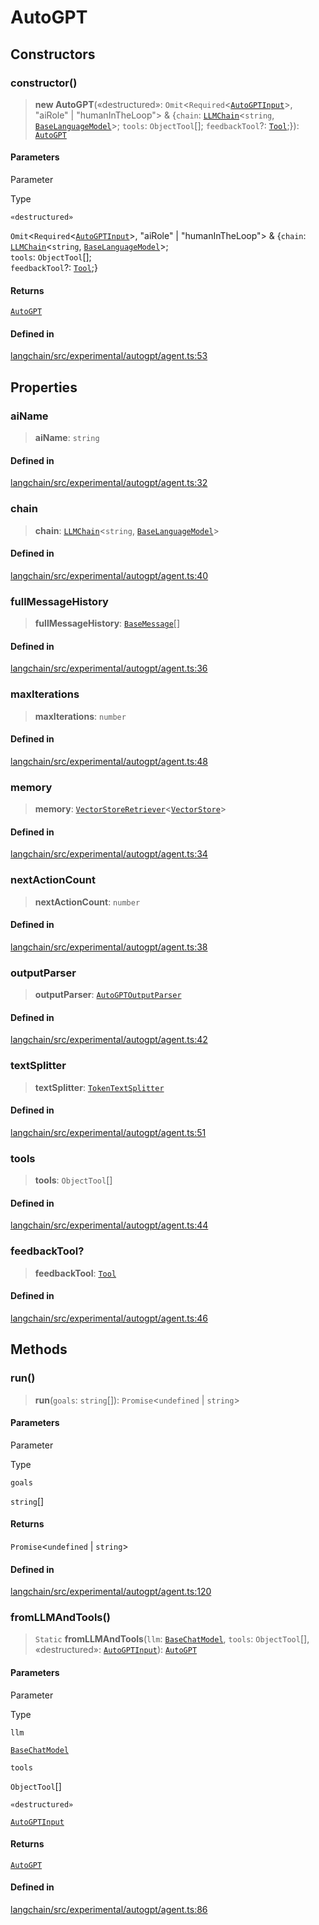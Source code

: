 AutoGPT
=======

Constructors[​](#constructors "Direct link to Constructors")
------------------------------------------------------------

### constructor()[​](#constructor "Direct link to constructor()")

> **new AutoGPT**(«destructured»: `Omit`<`Required`<[`AutoGPTInput`](/docs/api/experimental_autogpt/interfaces/AutoGPTInput)\>, "aiRole" | "humanInTheLoop"\> & {`chain`: [`LLMChain`](/docs/api/chains/classes/LLMChain)<`string`, [`BaseLanguageModel`](/docs/api/base_language/classes/BaseLanguageModel)\>; `tools`: `ObjectTool`\[\]; `feedbackTool`?: [`Tool`](/docs/api/tools/classes/Tool);}): [`AutoGPT`](/docs/api/experimental_autogpt/classes/AutoGPT)

#### Parameters[​](#parameters "Direct link to Parameters")

Parameter

Type

`«destructured»`

`Omit`<`Required`<[`AutoGPTInput`](/docs/api/experimental_autogpt/interfaces/AutoGPTInput)\>, "aiRole" | "humanInTheLoop"\> & {`chain`: [`LLMChain`](/docs/api/chains/classes/LLMChain)<`string`, [`BaseLanguageModel`](/docs/api/base_language/classes/BaseLanguageModel)\>;  
`tools`: `ObjectTool`\[\];  
`feedbackTool`?: [`Tool`](/docs/api/tools/classes/Tool);}

#### Returns[​](#returns "Direct link to Returns")

[`AutoGPT`](/docs/api/experimental_autogpt/classes/AutoGPT)

#### Defined in[​](#defined-in "Direct link to Defined in")

[langchain/src/experimental/autogpt/agent.ts:53](https://github.com/hwchase17/langchainjs/blob/46e1734/langchain/src/experimental/autogpt/agent.ts#L53)

Properties[​](#properties "Direct link to Properties")
------------------------------------------------------

### aiName[​](#ainame "Direct link to aiName")

> **aiName**: `string`

#### Defined in[​](#defined-in-1 "Direct link to Defined in")

[langchain/src/experimental/autogpt/agent.ts:32](https://github.com/hwchase17/langchainjs/blob/46e1734/langchain/src/experimental/autogpt/agent.ts#L32)

### chain[​](#chain "Direct link to chain")

> **chain**: [`LLMChain`](/docs/api/chains/classes/LLMChain)<`string`, [`BaseLanguageModel`](/docs/api/base_language/classes/BaseLanguageModel)\>

#### Defined in[​](#defined-in-2 "Direct link to Defined in")

[langchain/src/experimental/autogpt/agent.ts:40](https://github.com/hwchase17/langchainjs/blob/46e1734/langchain/src/experimental/autogpt/agent.ts#L40)

### fullMessageHistory[​](#fullmessagehistory "Direct link to fullMessageHistory")

> **fullMessageHistory**: [`BaseMessage`](/docs/api/schema/classes/BaseMessage)\[\]

#### Defined in[​](#defined-in-3 "Direct link to Defined in")

[langchain/src/experimental/autogpt/agent.ts:36](https://github.com/hwchase17/langchainjs/blob/46e1734/langchain/src/experimental/autogpt/agent.ts#L36)

### maxIterations[​](#maxiterations "Direct link to maxIterations")

> **maxIterations**: `number`

#### Defined in[​](#defined-in-4 "Direct link to Defined in")

[langchain/src/experimental/autogpt/agent.ts:48](https://github.com/hwchase17/langchainjs/blob/46e1734/langchain/src/experimental/autogpt/agent.ts#L48)

### memory[​](#memory "Direct link to memory")

> **memory**: [`VectorStoreRetriever`](/docs/api/vectorstores_base/classes/VectorStoreRetriever)<[`VectorStore`](/docs/api/vectorstores_base/classes/VectorStore)\>

#### Defined in[​](#defined-in-5 "Direct link to Defined in")

[langchain/src/experimental/autogpt/agent.ts:34](https://github.com/hwchase17/langchainjs/blob/46e1734/langchain/src/experimental/autogpt/agent.ts#L34)

### nextActionCount[​](#nextactioncount "Direct link to nextActionCount")

> **nextActionCount**: `number`

#### Defined in[​](#defined-in-6 "Direct link to Defined in")

[langchain/src/experimental/autogpt/agent.ts:38](https://github.com/hwchase17/langchainjs/blob/46e1734/langchain/src/experimental/autogpt/agent.ts#L38)

### outputParser[​](#outputparser "Direct link to outputParser")

> **outputParser**: [`AutoGPTOutputParser`](/docs/api/experimental_autogpt/classes/AutoGPTOutputParser)

#### Defined in[​](#defined-in-7 "Direct link to Defined in")

[langchain/src/experimental/autogpt/agent.ts:42](https://github.com/hwchase17/langchainjs/blob/46e1734/langchain/src/experimental/autogpt/agent.ts#L42)

### textSplitter[​](#textsplitter "Direct link to textSplitter")

> **textSplitter**: [`TokenTextSplitter`](/docs/api/text_splitter/classes/TokenTextSplitter)

#### Defined in[​](#defined-in-8 "Direct link to Defined in")

[langchain/src/experimental/autogpt/agent.ts:51](https://github.com/hwchase17/langchainjs/blob/46e1734/langchain/src/experimental/autogpt/agent.ts#L51)

### tools[​](#tools "Direct link to tools")

> **tools**: `ObjectTool`\[\]

#### Defined in[​](#defined-in-9 "Direct link to Defined in")

[langchain/src/experimental/autogpt/agent.ts:44](https://github.com/hwchase17/langchainjs/blob/46e1734/langchain/src/experimental/autogpt/agent.ts#L44)

### feedbackTool?[​](#feedbacktool "Direct link to feedbackTool?")

> **feedbackTool**: [`Tool`](/docs/api/tools/classes/Tool)

#### Defined in[​](#defined-in-10 "Direct link to Defined in")

[langchain/src/experimental/autogpt/agent.ts:46](https://github.com/hwchase17/langchainjs/blob/46e1734/langchain/src/experimental/autogpt/agent.ts#L46)

Methods[​](#methods "Direct link to Methods")
---------------------------------------------

### run()[​](#run "Direct link to run()")

> **run**(`goals`: `string`\[\]): `Promise`<`undefined` | `string`\>

#### Parameters[​](#parameters-1 "Direct link to Parameters")

Parameter

Type

`goals`

`string`\[\]

#### Returns[​](#returns-1 "Direct link to Returns")

`Promise`<`undefined` | `string`\>

#### Defined in[​](#defined-in-11 "Direct link to Defined in")

[langchain/src/experimental/autogpt/agent.ts:120](https://github.com/hwchase17/langchainjs/blob/46e1734/langchain/src/experimental/autogpt/agent.ts#L120)

### fromLLMAndTools()[​](#fromllmandtools "Direct link to fromLLMAndTools()")

> `Static` **fromLLMAndTools**(`llm`: [`BaseChatModel`](/docs/api/chat_models_base/classes/BaseChatModel), `tools`: `ObjectTool`\[\], «destructured»: [`AutoGPTInput`](/docs/api/experimental_autogpt/interfaces/AutoGPTInput)): [`AutoGPT`](/docs/api/experimental_autogpt/classes/AutoGPT)

#### Parameters[​](#parameters-2 "Direct link to Parameters")

Parameter

Type

`llm`

[`BaseChatModel`](/docs/api/chat_models_base/classes/BaseChatModel)

`tools`

`ObjectTool`\[\]

`«destructured»`

[`AutoGPTInput`](/docs/api/experimental_autogpt/interfaces/AutoGPTInput)

#### Returns[​](#returns-2 "Direct link to Returns")

[`AutoGPT`](/docs/api/experimental_autogpt/classes/AutoGPT)

#### Defined in[​](#defined-in-12 "Direct link to Defined in")

[langchain/src/experimental/autogpt/agent.ts:86](https://github.com/hwchase17/langchainjs/blob/46e1734/langchain/src/experimental/autogpt/agent.ts#L86)